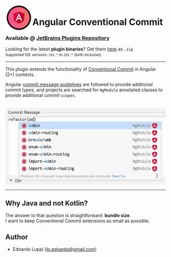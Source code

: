 <img align="left" width="85" height="85" src="https://raw.githubusercontent.com/lppedd/idea-conventional-commit-angular2/master/images/cc_angular_logo.png" alt="Plugin logo">

# Angular Conventional Commit

### Available @ [JetBrains Plugins Repository][4]

Looking for the latest **plugin binaries**? Get them [here][1] as `.zip`  
<small>Supported IDE versions: `192.*` to `203.*` (both inclusive)</small> 

-----

This plugin extends the functionality of [Conventional Commit][2] in Angular (2+) contexts.

Angular [commit message guidelines][3] are followed to provide additional commit _types_,
and projects are searched for `NgModule` annotated classes to provide additional commit `scopes`.

<br />
<img src="https://raw.githubusercontent.com/lppedd/idea-conventional-commit-angular2/master/images/ngmodules.png" alt="NgModule scopes">

-----

## Why Java and not Kotlin?

The answer to that question is straightforward: **bundle size**.  
I want to keep Conventional Commit extensions as small as possible.

## Author

 - Edoardo Luppi (<lp.edoardo@gmail.com>)

[1]: https://github.com/lppedd/idea-conventional-commit-angular2/releases
[2]: https://github.com/lppedd/idea-conventional-commit
[3]: https://github.com/angular/angular/blob/master/CONTRIBUTING.md#-commit-message-guidelines
[4]: https://plugins.jetbrains.com/plugin/13405-angular-conventional-commit
